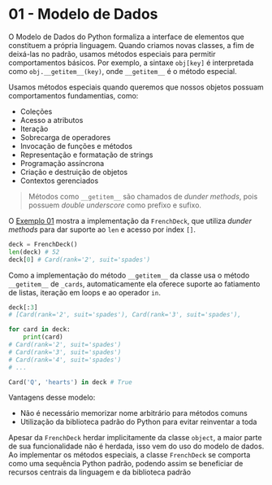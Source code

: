 # 01 - Modelo de Dados

O Modelo de Dados do Python formaliza a interface de elementos que constituem
a própria linguagem. Quando criamos novas classes, a fim de deixá-las no padrão,
usamos métodos especiais para permitir comportamentos básicos. Por exemplo, a
sintaxe `obj[key]` é interpretada como `obj.__getitem__(key)`, onde `__getitem__`
é o método especial.

Usamos métodos especiais quando queremos que nossos objetos possuam comportamentos
fundamentias, como:

- Coleções
- Acesso a atributos
- Iteração
- Sobrecarga de operadores
- Invocação de funções e métodos
- Representação e formatação de strings
- Programação assíncrona
- Criação e destruição de objetos
- Contextos gerenciados

> Métodos como `__getitem__` são chamados de _dunder methods_, pois possuem _double underscore_
> como prefixo e sufixo.

O [Exemplo 01](./01_deck.py) mostra a implementação da `FrenchDeck`, que utiliza
_dunder methods_ para dar suporte ao `len` e acesso por index `[]`.

```py
deck = FrenchDeck()
len(deck) # 52
deck[0] # Card(rank='2', suit='spades')
```

Como a implementação do método `__getitem__` da classe usa o método `__getitem__`
de `_cards`, automaticamente ela oferece suporte ao fatiamento de listas, iteração
em loops e ao operador `in`.

```py
deck[:3]
# [Card(rank='2', suit='spades'), Card(rank='3', suit='spades'),

for card in deck:
    print(card)
# Card(rank='2', suit='spades')
# Card(rank='3', suit='spades')
# Card(rank='4', suit='spades')
# ...

Card('Q', 'hearts') in deck # True
```

Vantagens desse modelo:

- Não é necessário memorizar nome arbitrário para métodos comuns
- Utilização da biblioteca padrão do Python para evitar reinventar a toda

Apesar da `FrenchDeck` herdar implicitamente da classe `object`, a maior parte de
sua funcionalidade não é herdada, isso vem do uso do modelo de dados. Ao implementar
os métodos especiais, a classe `FrenchDeck` se comporta como uma sequência Python padrão,
podendo assim se beneficiar de recursos centrais da linguagem e da biblioteca padrão
